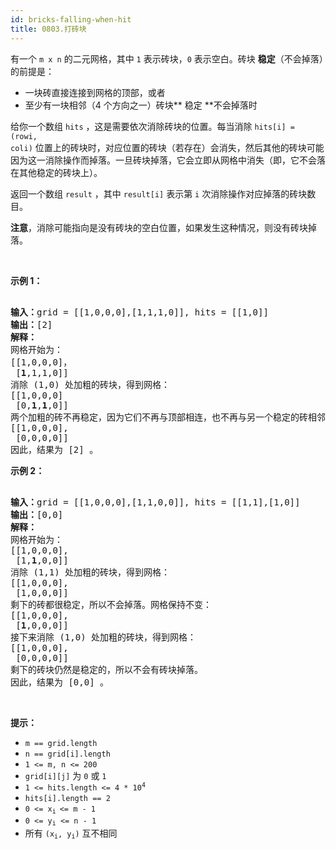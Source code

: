 ```yaml
---
id: bricks-falling-when-hit
title: 0803.打砖块
---
```

有一个 <code>m x n</code> 的二元网格，其中 <code>1</code> 表示砖块，<code>0</code> 表示空白。砖块 **稳定**（不会掉落）的前提是：


- 一块砖直接连接到网格的顶部，或者
- 至少有一块相邻（4 个方向之一）砖块** 稳定 **不会掉落时

给你一个数组 <code>hits</code> ，这是需要依次消除砖块的位置。每当消除 <code>hits[i] = (rowi, coli)</code> 位置上的砖块时，对应位置的砖块（若存在）会消失，然后其他的砖块可能因为这一消除操作而掉落。一旦砖块掉落，它会立即从网格中消失（即，它不会落在其他稳定的砖块上）。

返回一个数组 <code>result</code> ，其中 <code>result[i]</code> 表示第 <code>i</code> 次消除操作对应掉落的砖块数目。

**注意**，消除可能指向是没有砖块的空白位置，如果发生这种情况，则没有砖块掉落。

 

**示例 1：**


<pre><br/><strong>输入：</strong>grid = [[1,0,0,0],[1,1,1,0]], hits = [[1,0]]<br/><strong>输出：</strong>[2]<br/><strong>解释：</strong><br/>网格开始为：<br/>[[1,0,0,0]，<br/> [<strong>1</strong>,1,1,0]]<br/>消除 (1,0) 处加粗的砖块，得到网格：<br/>[[1,0,0,0]<br/> [0,<strong>1</strong>,<strong>1</strong>,0]]<br/>两个加粗的砖不再稳定，因为它们不再与顶部相连，也不再与另一个稳定的砖相邻，因此它们将掉落。得到网格：<br/>[[1,0,0,0],<br/> [0,0,0,0]]<br/>因此，结果为 [2] 。<br/></pre>

**示例 2：**


<pre><br/><strong>输入：</strong>grid = [[1,0,0,0],[1,1,0,0]], hits = [[1,1],[1,0]]<br/><strong>输出：</strong>[0,0]<br/><strong>解释：</strong><br/>网格开始为：<br/>[[1,0,0,0],<br/> [1,<strong>1</strong>,0,0]]<br/>消除 (1,1) 处加粗的砖块，得到网格：<br/>[[1,0,0,0],<br/> [1,0,0,0]]<br/>剩下的砖都很稳定，所以不会掉落。网格保持不变：<br/>[[1,0,0,0], <br/> [<strong>1</strong>,0,0,0]]<br/>接下来消除 (1,0) 处加粗的砖块，得到网格：<br/>[[1,0,0,0],<br/> [0,0,0,0]]<br/>剩下的砖块仍然是稳定的，所以不会有砖块掉落。<br/>因此，结果为 [0,0] 。</pre>

 

**提示：**


- <code>m == grid.length</code>
- <code>n == grid[i].length</code>
- <code>1 &lt;= m, n &lt;= 200</code>
- <code>grid[i][j]</code> 为 <code>0</code> 或 <code>1</code>
- <code>1 &lt;= hits.length &lt;= 4 * 10<sup>4</sup></code>
- <code>hits[i].length == 2</code>
- <code>0 &lt;= x<sub>i </sub>&lt;= m - 1</code>
- <code>0 &lt;= y<sub>i</sub> &lt;= n - 1</code>
- 所有 <code>(x<sub>i</sub>, y<sub>i</sub>)</code> 互不相同
